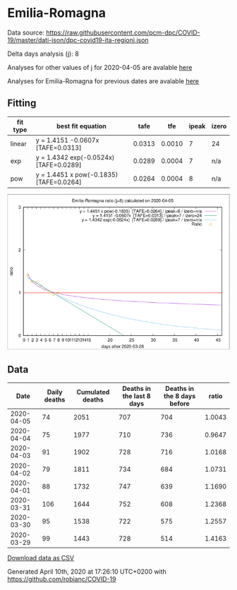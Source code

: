 # Emilia-Romagna

Data source: https://raw.githubusercontent.com/pcm-dpc/COVID-19/master/dati-json/dpc-covid19-ita-regioni.json

Delta days analysis (j): 8

Analyses for other values of j for 2020-04-05 are avalable [here](../README.md)

Analyses for Emilia-Romagna for previous dates are avalable [here](../../README.md)

## Fitting 
|fit type|best fit equation|tafe|tfe|ipeak|izero|
|-------|-----|--------|------|---|---|
|linear|y = 1.4151 -0.0607x  [TAFE=0.0313]|0.0313|0.0010|7|24|
|exp|y = 1.4342 exp(-0.0524x)  [TAFE=0.0289]|0.0289|0.0004|7|n/a|
|pow|y = 1.4451 x pow(-0.1835)  [TAFE=0.0264]|0.0264|0.0004|8|n/a|

![Plot](COVID-19_emilia-romagna_j8_2020-04-05.png)

## Data
|Date|Daily deaths|Cumulated deaths|Deaths in the last 8 days|Deaths in the 8 days before|ratio|
|----|----------|-----------|-------|--------------------|-----|
|2020-04-05|74|2051|707|704|1.0043|
|2020-04-04|75|1977|710|736|0.9647|
|2020-04-03|91|1902|728|716|1.0168|
|2020-04-02|79|1811|734|684|1.0731|
|2020-04-01|88|1732|747|639|1.1690|
|2020-03-31|106|1644|752|608|1.2368|
|2020-03-30|95|1538|722|575|1.2557|
|2020-03-29|99|1443|728|514|1.4163|

[Download data as CSV](COVID-19_emilia-romagna_j8_2020-04-05.csv)

Generated April 10th, 2020 at 17:26:10 UTC+0200 with https://github.com/robianc/COVID-19
